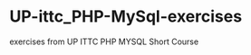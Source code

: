 UP-ittc_PHP-MySql-exercises
===========================

exercises from UP ITTC PHP MYSQL Short Course
